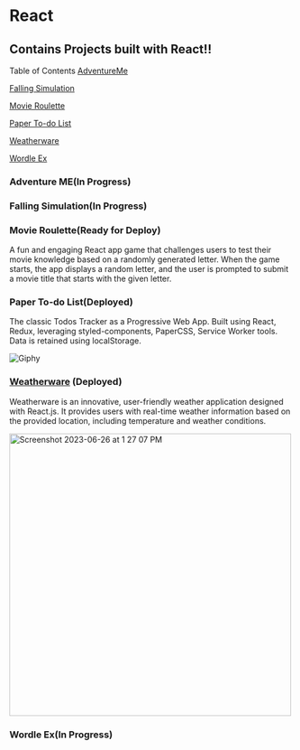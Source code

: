 # React
## Contains Projects built with React!!
Table of Contents
 [AdventureMe](#AdventureMe)

 [Falling Simulation](#falling-simulation)
 
 [Movie Roulette](#Movie-Roulette)
 
 [Paper To-do List](#paper-to-do-list)
 
 [Weatherware](#weatherware)

 [Wordle Ex](#WordleEx)
### Adventure ME(In Progress)

### Falling Simulation(In Progress)

### Movie Roulette(Ready for Deploy)
A fun and engaging React app game that challenges users to test their movie knowledge based on a randomly generated letter. When the game starts, the app displays a random letter, and the user is prompted to submit a movie title that starts with the given letter.

### Paper To-do List(Deployed)
The classic Todos Tracker as a Progressive Web App. Built using React, Redux, leveraging styled-components, PaperCSS, Service Worker tools. Data is retained using localStorage.

![Giphy](https://media.giphy.com/media/26DNeo2xDmfj3plbW/giphy.gif)

 
### [Weatherware](https://whatweatherware.netlify.app) (Deployed)

Weatherware is an innovative, user-friendly weather application designed with React.js. It provides users with real-time weather information based on the provided location, including temperature and weather conditions.

<img width="500" alt="Screenshot 2023-06-26 at 1 27 07 PM" src="https://github.com/ROUSE-prog/React/assets/52251052/4e1fb56a-679a-45ad-b66f-cf7ab861016f">

### Wordle Ex(In Progress)

